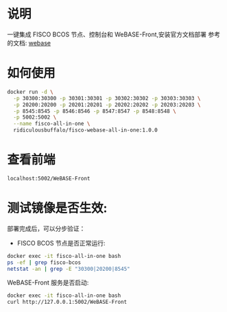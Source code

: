 # 说明
一键集成 FISCO BCOS 节点、控制台和 WeBASE-Front,安装官方文档部署 
参考的文档:
[webase](https://webasedoc.readthedocs.io/zh-cn/latest/docs/WeBASE-Install/developer.html)


# 如何使用

```bash
docker run -d \
  -p 30300:30300 -p 30301:30301 -p 30302:30302 -p 30303:30303 \
  -p 20200:20200 -p 20201:20201 -p 20202:20202 -p 20203:20203 \
  -p 8545:8545 -p 8546:8546 -p 8547:8547 -p 8548:8548 \
  -p 5002:5002 \
  --name fisco-all-in-one \
  ridiculousbuffalo/fisco-webase-all-in-one:1.0.0
```

# 查看前端

```bash
localhost:5002/WeBASE-Front
```
# 测试镜像是否生效:
部署完成后，可以分步验证：

- FISCO BCOS 节点是否正常运行:
```bash
docker exec -it fisco-all-in-one bash
ps -ef | grep fisco-bcos
netstat -an | grep -E "30300|20200|8545"
```
WeBASE-Front 服务是否启动:

```bash
docker exec -it fisco-all-in-one bash
curl http://127.0.0.1:5002/WeBASE-Front
```
